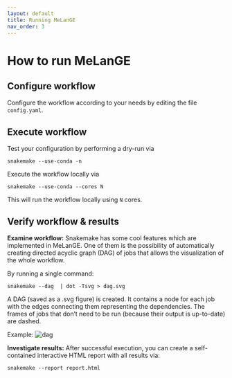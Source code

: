 ```yaml
---
layout: default
title: Running MeLanGE
nav_order: 3
---
```


# How to run MeLanGE
## Configure workflow
Configure the workflow according to your needs by editing the file
`config.yaml`.

## Execute workflow
Test your configuration by performing a dry-run via

    snakemake --use-conda -n

Execute the workflow locally via

    snakemake --use-conda --cores N

This will run the workflow locally using `N` cores. 

## Verify workflow & results 

**Examine workflow:**
Snakemake has some cool features which are implemented in MeLanGE. One of them is the possibility of automatically creating directed acyclic graph (DAG) of jobs that allows the visualization of the whole workflow.

By running a single command:

    snakemake --dag  | dot -Tsvg > dag.svg

A DAG (saved as a .svg figure) is created. It contains a node for each job with the edges connecting them representing the dependencies. The frames of jobs that don’t need to be run (because their output is up-to-date) are dashed. 

Example:
![dag](data/dag.png)

**Investigate results:**
After successful execution, you can create a self-contained interactive HTML report with all results via:

    snakemake --report report.html